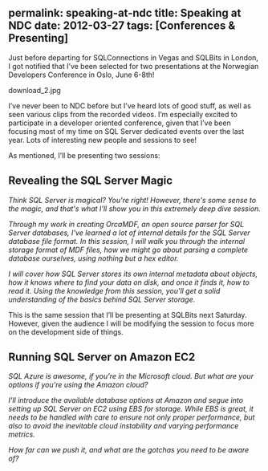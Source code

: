 permalink: speaking-at-ndc
title: Speaking at NDC
date: 2012-03-27
tags: [Conferences & Presenting]
---
Just before departing for SQLConnections in Vegas and SQLBits in London, I got notified that I’ve been selected for two presentations at the Norwegian Developers Conference in Oslo, June 6-8th!

download_2.jpg

<!-- more -->

I’ve never been to NDC before but I’ve heard lots of good stuff, as well as seen various clips from the recorded videos. I’m especially excited to participate in a developer oriented conference, given that I’ve been focusing most of my time on SQL Server dedicated events over the last year. Lots of interesting new people and sessions to see!

As mentioned, I’ll be presenting two sessions:

## Revealing the SQL Server Magic

*Think SQL Server is magical? You're right! However, there's some sense to the magic, and that's what I'll show you in this extremely deep dive session.*

*Through my work in creating OrcaMDF, an open source parser for SQL Server databases, I've learned a lot of internal details for the SQL Server database file format. In this session, I will walk you through the internal storage format of MDF files, how we might go about parsing a complete database ourselves, using nothing but a hex editor.*

*I will cover how SQL Server stores its own internal metadata about objects, how it knows where to find your data on disk, and once it finds it, how to read it. Using the knowledge from this session, you'll get a solid understanding of the basics behind SQL Server storage.*

This is the same session that I’ll be presenting at SQLBits next Saturday. However, given the audience I will be modifying the session to focus more on the development side of things.

## Running SQL Server on Amazon EC2

*SQL Azure is awesome, if you're in the Microsoft cloud. But what are your options if you're using the Amazon cloud?*

*I'll introduce the available database options at Amazon and segue into setting up SQL Server on EC2 using EBS for storage. While EBS is great, it needs to be handled with care to ensure not only proper performance, but also to avoid the inevitable cloud instability and varying performance metrics.*

*How far can we push it, and what are the gotchas you need to be aware of?*
